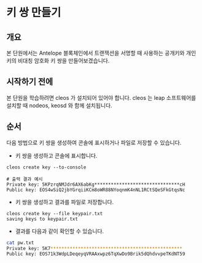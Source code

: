 # 키 쌍 만들기

## 개요

본 단원에서는 Antelope 블록체인에서 트랜잭션을 서명할 때 사용하는 공개키와 개인키의 비대칭 암호화 키 쌍을 만들어보겠습니다.

## 시작하기 전에

본 단원을 학습하려면 cleos 가 설치되어 있어야 합니다. cleos 는 leap 소프트웨어를 설치할 때 nodeos, keosd 와 함께 설치됩니다.

## 순서

다음 방법으로 키 쌍을 생성하여 콘솔에 표시하거나 파일로 저장할 수 있습니다.

* 키 쌍을 생성하고 콘솔에 표시합니다.

```
cleos create key --to-console

# 출력 결과 예시
Private key: 5KPzrqNMJdr6AX6abKg*******************************cH
Public key: EOS4wSiQ2jbYGrqiiKCm8oWR88NYoqnmK4nNL1RCtSQeSFkGtqsNc
```

* 키 쌍을 생성하고 결과를 파일로 저장합니다.

```
cleos create key --file keypair.txt
saving keys to keypair.txt
```

* 결과를 다음과 같이 확인할 수 있습니다.

```bash
cat pw.txt
Private key: 5K7************************************************
Public key: EOS71k3WdpLDeqeyqVRAAxwpz6TqXwDo9Brik5dQhdvvpeTKdNT59

```
